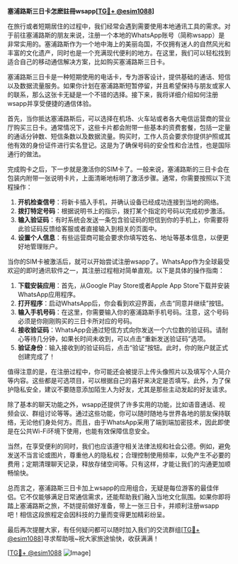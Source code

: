 **塞浦路斯三日卡怎麽註冊wsapp[[TG💪+ @esim1088](https://t.me/s/esim1088)]**

在旅行或者短期居住的过程中，我们经常会遇到需要使用本地通讯工具的需求。对于前往塞浦路斯的朋友来说，注册一个本地的WhatsApp账号（简称wsapp）是非常实用的。塞浦路斯作为一个地中海上的美丽岛国，不仅拥有迷人的自然风光和丰富的文化遗产，同时也是一个充满现代便利的地方。在这里，我们可以轻松找到适合自己的移动通信解决方案，比如购买塞浦路斯三日卡。

塞浦路斯三日卡是一种短期使用的电话卡，专为游客设计，提供基础的通话、短信以及数据流量服务。如果你计划在塞浦路斯短暂停留，并且希望保持与朋友或家人的联系，那么这张卡无疑是一个不错的选择。接下来，我将详细介绍如何注册wsapp并享受便捷的通信体验。

首先，当你抵达塞浦路斯后，可以选择在机场、火车站或者各大电信运营商的营业厅购买三日卡。通常情况下，这些卡片都会附带一些基本的资费套餐，包括一定量的通话分钟数、短信条数以及数据流量。购买时，工作人员会要求你提供护照或其他有效的身份证件进行实名登记。这是为了确保号码的安全性和合法性，也是国际通行的做法。

完成购卡之后，下一步就是激活你的SIM卡了。一般来说，塞浦路斯的三日卡会在包装内附带一张说明卡片，上面清晰地标明了激活步骤。通常，你需要按照以下流程操作：

1. **开机检查信号**：将新卡插入手机，并确认设备已经成功连接到当地的网络。
2. **拨打特定号码**：根据说明书上的指示，拨打某个指定的号码以完成初步激活。
3. **输入验证码**：有时系统会发送一条包含验证码的短信到你的手机上，你需要将此验证码反馈给客服或者直接输入到相关的页面中。
4. **设置个人信息**：有些运营商可能会要求你填写姓名、地址等基本信息，以便更好地管理账户。

当你的SIM卡被激活后，就可以开始尝试注册wsapp了。WhatsApp作为全球最受欢迎的即时通讯软件之一，其注册过程相对简单直观。以下是具体的操作指南：

1. **下载安装应用**：首先，从Google Play Store或者Apple App Store下载并安装WhatsApp应用程序。
2. **打开程序**：启动WhatsApp后，你会看到欢迎界面，点击“同意并继续”按钮。
3. **输入手机号码**：在这里，你需要输入你的塞浦路斯手机号码。注意，这个号码必须是你刚刚购买的三日卡所对应的号码。
4. **接收验证码**：WhatsApp会通过短信方式向你发送一个六位数的验证码。请耐心等待几分钟，如果长时间未收到，可以点击“重新发送验证码”选项。
5. **验证身份**：输入接收到的验证码后，点击“验证”按钮。此时，你的账户就正式创建完成了！

值得注意的是，在注册过程中，你可能还会被提示上传头像照片以及填写个人简介等内容。这些都是可选项目，可以根据自己的喜好来决定是否填写。此外，为了保护隐私安全，建议不要随意添加陌生人为好友，尤其是那些主动发起的好友请求。

除了基本的聊天功能之外，wsapp还提供了许多实用的功能，比如语音通话、视频会议、群组讨论等等。通过这些功能，你可以随时随地与世界各地的朋友保持联络，无论他们身处何方。而且，由于WhatsApp采用了端到端加密技术，因此即使是在公共Wi-Fi环境下使用，也能有效保障信息安全。

当然，在享受便利的同时，我们也应该遵守相关法律法规和社会公德。例如，避免发送不当言论或图片，尊重他人的隐私权；合理控制使用频率，以免产生不必要的费用；定期清理聊天记录，释放存储空间等。只有这样，才能让我们的沟通更加顺畅愉快。

总而言之，塞浦路斯三日卡加上wsapp的应用组合，无疑是每位游客的最佳伴侣。它不仅能够满足日常通信需求，还能帮助我们融入当地文化氛围。如果你即将踏上塞浦路斯之旅，不妨提前做好准备，带上一张三日卡，并顺利注册wsapp吧！相信这段旅程定会因科技的力量而变得更加精彩纷呈。

最后再次提醒大家，有任何疑问都可以随时加入我们的交流群组[[TG💪+ @esim1088](https://t.me/s/esim1088)]寻求帮助哦~祝大家旅途愉快，收获满满！

[[TG💪+ @esim1088](https://t.me/s/esim1088) ![Image](https://i.postimg.cc/4NQfJmqS/Snipaste-2025-05-13-00-14-12.png)]